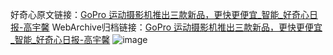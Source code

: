 好奇心原文链接：[GoPro 运动摄影机推出三款新品，更快更便宜_智能_好奇心日报-高宇馨](https://www.qdaily.com/articles/2663.html)
WebArchive归档链接：[GoPro 运动摄影机推出三款新品，更快更便宜_智能_好奇心日报-高宇馨](http://web.archive.org/web/20190623151324/https://www.qdaily.com/articles/2663.html)
![image](http://ww3.sinaimg.cn/large/007d5XDply1g3v6dyyutaj30u03oc4qp)